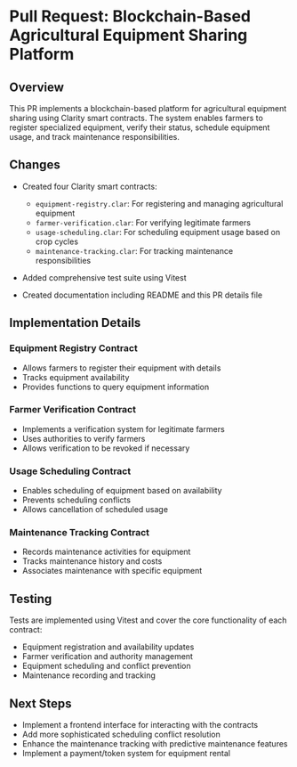 # Pull Request: Blockchain-Based Agricultural Equipment Sharing Platform

## Overview

This PR implements a blockchain-based platform for agricultural equipment sharing using Clarity smart contracts. The system enables farmers to register specialized equipment, verify their status, schedule equipment usage, and track maintenance responsibilities.

## Changes

- Created four Clarity smart contracts:
    - `equipment-registry.clar`: For registering and managing agricultural equipment
    - `farmer-verification.clar`: For verifying legitimate farmers
    - `usage-scheduling.clar`: For scheduling equipment usage based on crop cycles
    - `maintenance-tracking.clar`: For tracking maintenance responsibilities

- Added comprehensive test suite using Vitest
- Created documentation including README and this PR details file

## Implementation Details

### Equipment Registry Contract
- Allows farmers to register their equipment with details
- Tracks equipment availability
- Provides functions to query equipment information

### Farmer Verification Contract
- Implements a verification system for legitimate farmers
- Uses authorities to verify farmers
- Allows verification to be revoked if necessary

### Usage Scheduling Contract
- Enables scheduling of equipment based on availability
- Prevents scheduling conflicts
- Allows cancellation of scheduled usage

### Maintenance Tracking Contract
- Records maintenance activities for equipment
- Tracks maintenance history and costs
- Associates maintenance with specific equipment

## Testing

Tests are implemented using Vitest and cover the core functionality of each contract:
- Equipment registration and availability updates
- Farmer verification and authority management
- Equipment scheduling and conflict prevention
- Maintenance recording and tracking

## Next Steps

- Implement a frontend interface for interacting with the contracts
- Add more sophisticated scheduling conflict resolution
- Enhance the maintenance tracking with predictive maintenance features
- Implement a payment/token system for equipment rental
